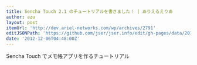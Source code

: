 ```yaml
---
title: Sencha Touch 2.1 のチュートリアルを書きました！ | ありえるえりあ
author: azu
layout: post
itemUrl: 'http://dev.ariel-networks.com/wp/archives/2791'
editJSONPath: 'https://github.com/jser/jser.info/edit/gh-pages/data/2012/12/index.json'
date: '2012-12-06T04:48:00Z'
---
```

Sencha Touch でメモ帳アプリを作るチュートリアル
